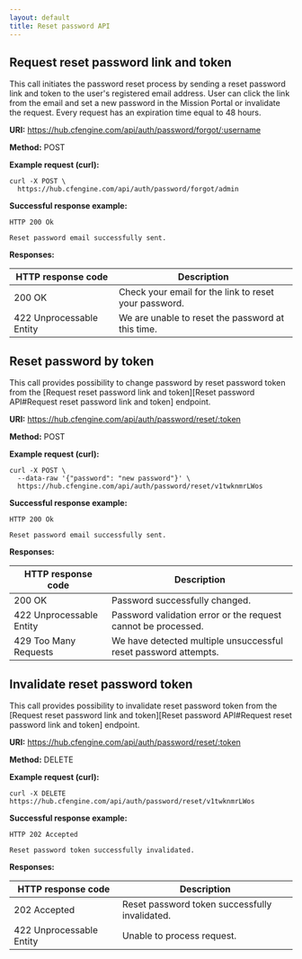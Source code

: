 ```yaml
---
layout: default
title: Reset password API
---
```


## Request reset password link and token

This call initiates the password reset process by sending a reset password
link and token to the user's registered email address. User can click the link from the email
and set a new password in the Mission Portal or invalidate the request.
Every request has an expiration time equal to 48 hours.

**URI:** https://hub.cfengine.com/api/auth/password/forgot/:username

**Method:** POST

**Example request (curl):**

```console
curl -X POST \
  https://hub.cfengine.com/api/auth/password/forgot/admin
```

**Successful response example:**

```
HTTP 200 Ok

Reset password email successfully sent.
```

**Responses:**

| HTTP response code       | Description                                                   |
|--------------------------|---------------------------------------------------------------|
| 200 OK                   | Check your email for the link to reset your password.         |
| 422 Unprocessable Entity | We are unable to reset the password at this time.             |


## Reset password by token

This call provides possibility to change password by reset password token
from the [Request reset password link and token][Reset password API#Request reset password link and token] endpoint.

**URI:** https://hub.cfengine.com/api/auth/password/reset/:token

**Method:** POST

**Example request (curl):**

```console
curl -X POST \
  --data-raw '{"password": "new password"}' \
  https://hub.cfengine.com/api/auth/password/reset/v1twknmrLWos
```

**Successful response example:**

```
HTTP 200 Ok

Reset password email successfully sent.
```

**Responses:**

| HTTP response code       | Description                                                     |
|--------------------------|-----------------------------------------------------------------|
| 200 OK                   | Password successfully changed.                                  |
| 422 Unprocessable Entity | Password validation error or the request cannot be processed.   |
| 429 Too Many Requests    | We have detected multiple unsuccessful reset password attempts. |


## Invalidate reset password token

This call provides possibility to invalidate reset password token
from the [Request reset password link and token][Reset password API#Request reset password link and token] endpoint.

**URI:** https://hub.cfengine.com/api/auth/password/reset/:token

**Method:** DELETE

**Example request (curl):**

```console
curl -X DELETE  https://hub.cfengine.com/api/auth/password/reset/v1twknmrLWos
```

**Successful response example:**

```
HTTP 202 Accepted

Reset password token successfully invalidated.
```

**Responses:**

| HTTP response code       | Description                                    |
|--------------------------|------------------------------------------------|
| 202 Accepted             | Reset password token successfully invalidated. |
| 422 Unprocessable Entity | Unable to process request.                     |
